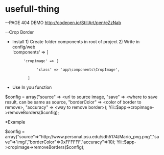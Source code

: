 # usefull-thing
--PAGE 404 DEMO  http://codepen.io/StillArt/pen/eZzNab

--Crop Border 
 * Install 1) Create folder components in root of project
           2) Write in config/web   
            'components' => [
    
            'cropimage' => [
    
                  'class' => 'app\components\CropImage',
    
              ]
 * Use  In you function 
 
  $config = array("source" => <url to source image, "save" => <where to save result, can be same as source, "borderColor" =>      <color of border to remove>, "accuracy" => <way to remove border>);
  Yii::$app->cropimage->removeBorders($config);

 *Example 
 
   $config = array("source"=>"http://www.personal.psu.edu/sdh5174/Mario_png.png","save"=>'img/',"borderColor"=>0xFFFFFF,"accuracy"=>10);
    Yii::$app->cropimage->removeBorders($config);
